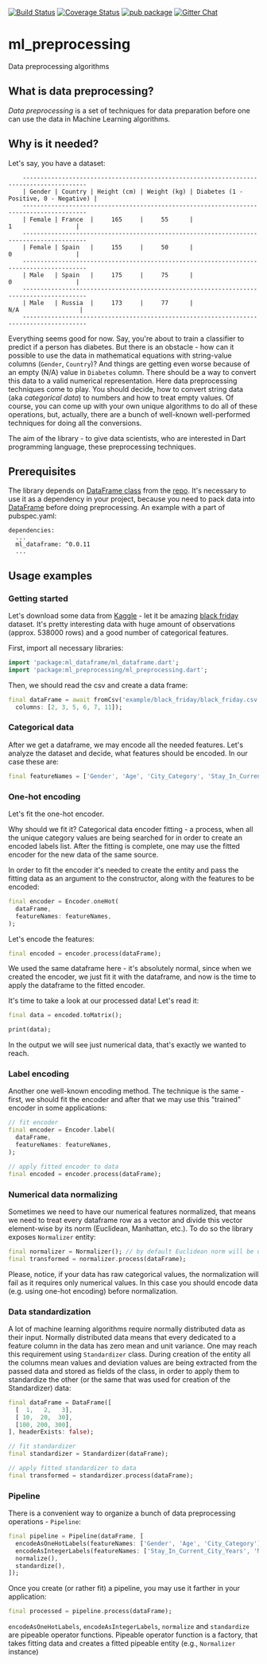 [![Build Status](https://github.com/gyrdym/ml_preprocessing/workflows/CI%20pipeline/badge.svg)](https://github.com/gyrdym/ml_preprocessing/actions?query=branch%3Amaster+)
[![Coverage Status](https://coveralls.io/repos/github/gyrdym/ml_preprocessing/badge.svg)](https://coveralls.io/github/gyrdym/ml_preprocessing)
[![pub package](https://img.shields.io/pub/v/ml_preprocessing.svg)](https://pub.dartlang.org/packages/ml_preprocessing)
[![Gitter Chat](https://badges.gitter.im/gyrdym/gyrdym.svg)](https://gitter.im/gyrdym/)

# ml_preprocessing
Data preprocessing algorithms

## What is data preprocessing?
*Data preprocessing* is a set of techniques for data preparation before one can use the data in Machine Learning algorithms.

## Why is it needed?
Let's say, you have a dataset:

````
    ----------------------------------------------------------------------------------------
    | Gender | Country | Height (cm) | Weight (kg) | Diabetes (1 - Positive, 0 - Negative) |
    ----------------------------------------------------------------------------------------
    | Female | France  |     165     |     55      |                    1                  |
    ----------------------------------------------------------------------------------------
    | Female | Spain   |     155     |     50      |                    0                  |
    ----------------------------------------------------------------------------------------
    | Male   | Spain   |     175     |     75      |                    0                  |
    ----------------------------------------------------------------------------------------
    | Male   | Russia  |     173     |     77      |                   N/A                 |
    ----------------------------------------------------------------------------------------
````

Everything seems good for now. Say, you're about to train a classifier to predict if a person has diabetes. 
But there is an obstacle - how can it possible to use the data in mathematical equations with string-value columns 
(`Gender`, `Country`)? And things are getting even worse because of an empty (N/A) value in `Diabetes` column. There 
should be a way to convert this data to a valid numerical representation. Here data preprocessing techniques come to play. 
You should decide, how to convert string data (aka *categorical data*) to numbers and how to treat empty values. Of 
course, you can come up with your own unique algorithms to do all of these operations, but, actually, there are a 
bunch of well-known well-performed techniques for doing all the conversions.      

The aim of the library - to give data scientists, who are interested in Dart programming language, these preprocessing 
techniques.

## Prerequisites

The library depends on [DataFrame class](https://github.com/gyrdym/ml_dataframe/blob/master/lib/src/data_frame/data_frame.dart) 
from the [repo](https://github.com/gyrdym/ml_dataframe). It's necessary to use it as a dependency in your project,
because you need to pack data into [DataFrame](https://github.com/gyrdym/ml_dataframe/blob/master/lib/src/data_frame/data_frame.dart)
before doing preprocessing. An example with a part of pubspec.yaml:

````
dependencies:
  ...
  ml_dataframe: ^0.0.11
  ...
````

## Usage examples

### Getting started

Let's download some data from [Kaggle](https://www.kaggle.com) - let it be amazing [black friday](https://www.kaggle.com/mehdidag/black-friday) 
dataset. It's pretty interesting data with huge amount of observations (approx. 538000 rows) and a good number of 
categorical features.

First, import all necessary libraries:

````dart
import 'package:ml_dataframe/ml_dataframe.dart';
import 'package:ml_preprocessing/ml_preprocessing.dart';
````

Then, we should read the csv and create a data frame:

````dart
final dataFrame = await fromCsv('example/black_friday/black_friday.csv', 
  columns: [2, 3, 5, 6, 7, 11]);
````

### Categorical data

After we get a dataframe, we may encode all the needed features. Let's analyze the dataset and decide, what features 
should be encoded. In our case these are:

````dart
final featureNames = ['Gender', 'Age', 'City_Category', 'Stay_In_Current_City_Years', 'Marital_Status'];
````

### One-hot encoding

Let's fit the one-hot encoder. 

Why should we fit it? Categorical data encoder fitting - a process, when all the unique category values are being 
searched for in order to create an encoded labels list. After the fitting is complete, one may use the fitted encoder for 
the new data of the same source. 

In order to fit the encoder it's needed to create the entity and pass the fitting data as an argument to the 
constructor, along with the features to be encoded:

 
````dart
final encoder = Encoder.oneHot(
  dataFrame,
  featureNames: featureNames,
);

````

Let's encode the features:

````dart
final encoded = encoder.process(dataFrame);
````

We used the same dataframe here - it's absolutely normal, since when we created the encoder, we just fit it with the 
dataframe, and now is the time to apply the dataframe to the fitted encoder.

It's time to take a look at our processed data! Let's read it:

````dart
final data = encoded.toMatrix();

print(data);
```` 

In the output we will see just numerical data, that's exactly we wanted to reach.

### Label encoding

Another one well-known encoding method. The technique is the same - first, we should fit the encoder and after that we
may use this "trained" encoder in some applications:

````dart
// fit encoder
final encoder = Encoder.label(
  dataFrame,
  featureNames: featureNames,
);

// apply fitted encoder to data
final encoded = encoder.process(dataFrame);
````

### Numerical data normalizing

Sometimes we need to have our numerical features normalized, that means we need to treat every dataframe row as a 
vector and divide this vector element-wise by its norm (Euclidean, Manhattan, etc.). To do so the library exposes
`Normalizer` entity:

````dart
final normalizer = Normalizer(); // by default Euclidean norm will be used
final transformed = normalizer.process(dataFrame);
```` 

Please, notice, if your data has raw categorical values, the normalization will fail as it requires only numerical 
values. In this case you should encode data (e.g. using one-hot encoding) before normalization.

### Data standardization

A lot of machine learning algorithms require normally distributed data as their input. Normally distributed data 
means that every dedicated to a feature column in the data has zero mean and unit variance. One may reach this
requirement using `Standardizer` class. During creation of the entity all the columns mean values and deviation values
are being extracted from the passed data and stored as fields of the class, in order to apply them to standardize the
other (or the same that was used for creation of the Standardizer) data:

````dart
final dataFrame = DataFrame([
  [  1,   2,   3],
  [ 10,  20,  30],
  [100, 200, 300],
], headerExists: false);

// fit standardizer
final standardizer = Standardizer(dataFrame);

// apply fitted standardizer to data
final transformed = standardizer.process(dataFrame);
````      

### Pipeline

There is a convenient way to organize a bunch of data preprocessing operations - `Pipeline`:

````dart
final pipeline = Pipeline(dataFrame, [
  encodeAsOneHotLabels(featureNames: ['Gender', 'Age', 'City_Category']),
  encodeAsIntegerLabels(featureNames: ['Stay_In_Current_City_Years', 'Marital_Status']),
  normalize(),
  standardize(),
]);
````

Once you create (or rather fit) a pipeline, you may use it farther in your application:

````dart
final processed = pipeline.process(dataFrame);
````

`encodeAsOneHotLabels`, `encodeAsIntegerLabels`, `normalize` and `standardize` are pipeable operator functions. 
Pipeable operator function is a factory, that takes fitting data and creates a fitted pipeable entity (e.g., 
`Normalizer` instance)  
